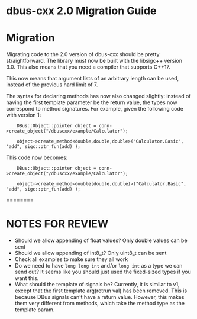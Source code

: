 dbus-cxx 2.0 Migration Guide
===

# Migration
Migrating code to the 2.0 version of dbus-cxx should be pretty straightforward.
The library must now be built with the libsigc++ version 3.0.  This also means
that you need a compiler that supports C++17.

This now means that argument lists of an arbitrary length can be used, instead
of the previous hard limit of 7.

The syntax for declaring methods has now also changed slightly: instead of
having the first template parameter be the return value, the types now correspond
to method signatures.  For example, given the following code with version 1:
```
    DBus::Object::pointer object = conn->create_object("/dbuscxx/example/Calculator");

    object->create_method<double,double,double>("Calculator.Basic", "add", sigc::ptr_fun(add) );
```

This code now becomes:
```
    DBus::Object::pointer object = conn->create_object("/dbuscxx/example/Calculator");

    object->create_method<double(double,double)>("Calculator.Basic", "add", sigc::ptr_fun(add) );
```

========
# NOTES FOR REVIEW
* Should we allow appending of float values?  Only double values can be sent
* Should we allow appending of int8_t?  Only uint8_t can be sent
* Check all examples to make sure they all work
* Do we need to have `long long int` and/or `long int` as a type we can send out?
 It seems like you should just used the fixed-sized types if you want this.
* What should the template of signals be?  Currently, it is similar to v1, except
 that the first template arg(retrun val) has been removed.  This is because DBus
 signals can't have a return value.  However, this makes them very different from
 methods, which take the method type as the template param.
